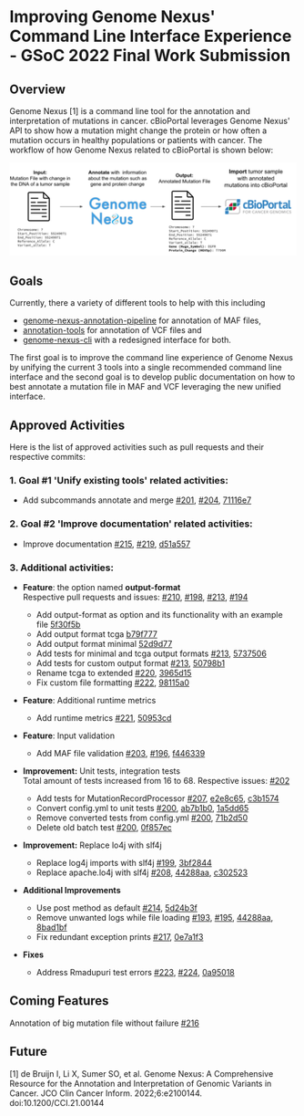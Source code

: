 # Improving Genome Nexus' Command Line Interface Experience - GSoC 2022 Final Work Submission  


## Overview  

Genome Nexus [1] is a command line tool for the annotation and interpretation of mutations in cancer. cBioPortal leverages Genome Nexus' API to show how a mutation might change the protein or how often a mutation occurs in healthy populations or patients with cancer. The workflow of how Genome Nexus related to cBioPortal is shown below:

![plot](./workflow.png)

## Goals  

Currently, there a variety of different tools to help with this including
* [genome-nexus-annotation-pipeline](https://github.com/genome-nexus/genome-nexus-annotation-pipeline) for annotation of MAF files,
* [annotation-tools](https://github.com/genome-nexus/annotation-tools) for annotation of VCF files and
* [genome-nexus-cli](https://github.com/genome-nexus/genome-nexus-cli) with a redesigned interface for both.

The first goal is to improve the command line experience of Genome Nexus by unifying the current 3 tools into a single recommended command line interface and the second goal is to develop public documentation on how to best annotate a mutation file in MAF and VCF leveraging the new unified interface.

## Approved Activities  

Here is the list of approved activities such as pull requests and their respective commits:

### 1. Goal #1 'Unify existing tools' related activities:  

* Add subcommands annotate and merge [#201](https://github.com/genome-nexus/genome-nexus-annotation-pipeline/issues/201), [#204](https://github.com/genome-nexus/genome-nexus-annotation-pipeline/pull/204), [71116e7](https://github.com/genome-nexus/genome-nexus-annotation-pipeline/commit/71116e7496c1c07098fbcb8796397633342a2a98)

### 2. Goal #2 'Improve documentation' related activities:  

* Improve documentation [#215](https://github.com/genome-nexus/genome-nexus-annotation-pipeline/issues/215), [#219](https://github.com/genome-nexus/genome-nexus-annotation-pipeline/pull/219), [d51a557](https://github.com/genome-nexus/genome-nexus-annotation-pipeline/commit/d51a5576d2cc050c07ea8be466e4336223e6e26e)

### 3. Additional activities:  

* **Feature**: the option named **output-format**  
Respective pull requests and issues: [#210](https://github.com/genome-nexus/genome-nexus-annotation-pipeline/issues/210), [#198](https://github.com/genome-nexus/genome-nexus-annotation-pipeline/pull/198), [#213](https://github.com/genome-nexus/genome-nexus-annotation-pipeline/pull/213), [#194](https://github.com/genome-nexus/genome-nexus-annotation-pipeline/issues/194)
  * Add output-format as option and its functionality with an example file [5f30f5b](https://github.com/genome-nexus/genome-nexus-annotation-pipeline/commit/5f30f5b07e803d4f46cac5f4e58b0b76987d18e1)
  * Add output format tcga [b79f777](https://github.com/genome-nexus/genome-nexus-annotation-pipeline/commit/b79f777f672a75af7a566498f1f2b9bdf7187194)
  * Add output format minimal [52d9d77](https://github.com/genome-nexus/genome-nexus-annotation-pipeline/commit/52d9d7760cf314c35e07c7cb41358983db8e35f9)
  * Add tests for minimal and tcga output formats [#213](https://github.com/genome-nexus/genome-nexus-annotation-pipeline/pull/213), [5737506](https://github.com/genome-nexus/genome-nexus-annotation-pipeline/commit/573750651d64d3b624946fa3d43db195d5fd0077)
  * Add tests for custom output format [#213](https://github.com/genome-nexus/genome-nexus-annotation-pipeline/pull/213), [50798b1](https://github.com/genome-nexus/genome-nexus-annotation-pipeline/commit/50798b16d0ca2a12a7c96a4e2f0f142b265e2708)
  * Rename tcga to extended [#220](https://github.com/genome-nexus/genome-nexus-annotation-pipeline/pull/220), [3965d15](https://github.com/genome-nexus/genome-nexus-annotation-pipeline/commit/3965d1513b6cb1dffe303e242b0af6ec9b6982b4)
  * Fix custom file formatting [#222](https://github.com/genome-nexus/genome-nexus-annotation-pipeline/pull/222), [98115a0](https://github.com/genome-nexus/genome-nexus-annotation-pipeline/commit/98115a0153873e4a9d85e7e45130bd3092caf174)

  
* **Feature**: Additional runtime metrics  
  * Add runtime metrics [#221](https://github.com/genome-nexus/genome-nexus-annotation-pipeline/pull/221), [50953cd](https://github.com/genome-nexus/genome-nexus-annotation-pipeline/commit/50953cdd6326490bb82d4e031ce1ce9604526314)


* **Feature**: Input validation  
  * Add MAF file validation [#203](https://github.com/genome-nexus/genome-nexus-annotation-pipeline/issues/203), [#196](https://github.com/genome-nexus/genome-nexus-annotation-pipeline/pull/196), [f446339](https://github.com/genome-nexus/genome-nexus-annotation-pipeline/commit/f446339a67f67cb8667914b62225d48d461ebf7a)


* **Improvement:** Unit tests, integration tests    
Total amount of tests increased from 16 to 68. Respective issues: [#202](https://github.com/genome-nexus/genome-nexus-annotation-pipeline/issues/202) 
  * Add tests for MutationRecordProcessor [#207](https://github.com/genome-nexus/genome-nexus-annotation-pipeline/pull/207), [e2e8c65](https://github.com/genome-nexus/genome-nexus-annotation-pipeline/commit/e2e8c655fd0203ca34a92540d37e7fe407e3196c), [c3b1574](https://github.com/genome-nexus/genome-nexus-annotation-pipeline/commit/c3b15741889b24db71bed12545921c7f0decaf5b)
  * Convert config.yml to unit tests [#200](https://github.com/genome-nexus/genome-nexus-annotation-pipeline/pull/200), [ab7b1b0](https://github.com/genome-nexus/genome-nexus-annotation-pipeline/commit/ab7b1b0f96c4e1d1c388772f5c0355b18f3020be), [1a5dd65](https://github.com/genome-nexus/genome-nexus-annotation-pipeline/commit/1a5dd658db4c059d5ba4dca8815e083d6e0d4a23)
  * Remove converted tests from config.yml [#200](https://github.com/genome-nexus/genome-nexus-annotation-pipeline/pull/200), [71b2d50](https://github.com/genome-nexus/genome-nexus-annotation-pipeline/commit/71b2d508ba441c3a048a0c4cbd09723d35478dea)
  * Delete old batch test [#200](https://github.com/genome-nexus/genome-nexus-annotation-pipeline/pull/200), [0f857ec](https://github.com/genome-nexus/genome-nexus-annotation-pipeline/commit/0f857ec2564f67c41608b2977f74e811605417ae)


* **Improvement:** Replace lo4j with slf4j
  * Replace log4j imports with slf4j [#199](https://github.com/genome-nexus/genome-nexus-annotation-pipeline/pull/199), [3bf2844](https://github.com/genome-nexus/genome-nexus-annotation-pipeline/commit/3bf284469dea1ec2d1d63b66eab5309994d35c8e)
  * Replace apache.lo4j with slf4j [#208](https://github.com/genome-nexus/genome-nexus-annotation-pipeline/pull/208), [44288aa](https://github.com/genome-nexus/genome-nexus-annotation-pipeline/commit/44288aa014deced50c3704ac98bfd2b58e5ae1ef), [c302523](https://github.com/genome-nexus/genome-nexus-annotation-pipeline/commit/c302523f41d34c6fb9ab66b5bcf213f012ebecde) 


* **Additional Improvements**
  * Use post method as default [#214](https://github.com/genome-nexus/genome-nexus-annotation-pipeline/pull/214), [5d24b3f](https://github.com/genome-nexus/genome-nexus-annotation-pipeline/commit/5d24b3f1250c1a83ff3d3370b0fb5eebee4177b0)
  * Remove unwanted logs while file loading [#193](https://github.com/genome-nexus/genome-nexus-annotation-pipeline/issues/193), [#195](https://github.com/genome-nexus/genome-nexus-annotation-pipeline/pull/195), [44288aa](https://github.com/genome-nexus/genome-nexus-annotation-pipeline/commit/44288aa014deced50c3704ac98bfd2b58e5ae1ef), [8bad1bf](https://github.com/genome-nexus/genome-nexus-annotation-pipeline/commit/8bad1bf90f64f4c9380c2e1849390559bec18213)
  * Fix redundant exception prints [#217](https://github.com/genome-nexus/genome-nexus-annotation-pipeline/pull/217), [0e7a1f3](https://github.com/genome-nexus/genome-nexus-annotation-pipeline/commit/0e7a1f34c77cad02faf003e80a29832a15985cca)


* **Fixes**
  * Address Rmadupuri test errors [#223](https://github.com/genome-nexus/genome-nexus-annotation-pipeline/issues/223), [#224](https://github.com/genome-nexus/genome-nexus-annotation-pipeline/pull/224), [0a95018](https://github.com/genome-nexus/genome-nexus-annotation-pipeline/commit/0a950182fba7a916b810faeb788db242c38e23fc)


## Coming Features
Annotation of big mutation file without failure [#216](https://github.com/genome-nexus/genome-nexus-annotation-pipeline/issues/216)

## Future

[1] de Bruijn I, Li X, Sumer SO, et al. Genome Nexus: A Comprehensive Resource for the Annotation and Interpretation of Genomic Variants in Cancer. JCO Clin Cancer Inform. 2022;6:e2100144. doi:10.1200/CCI.21.00144

